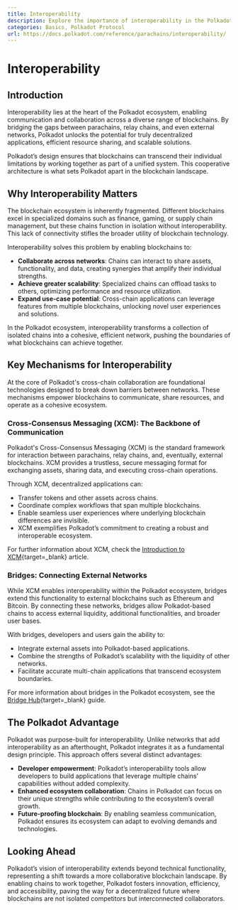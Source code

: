 ```yaml
---
title: Interoperability
description: Explore the importance of interoperability in the Polkadot ecosystem, covering XCM, bridges, and cross-chain communication.
categories: Basics, Polkadot Protocol
url: https://docs.polkadot.com/reference/parachains/interoperability/
---
```


# Interoperability

## Introduction

Interoperability lies at the heart of the Polkadot ecosystem, enabling communication and collaboration across a diverse range of blockchains. By bridging the gaps between parachains, relay chains, and even external networks, Polkadot unlocks the potential for truly decentralized applications, efficient resource sharing, and scalable solutions.

Polkadot’s design ensures that blockchains can transcend their individual limitations by working together as part of a unified system. This cooperative architecture is what sets Polkadot apart in the blockchain landscape.

## Why Interoperability Matters

The blockchain ecosystem is inherently fragmented. Different blockchains excel in specialized domains such as finance, gaming, or supply chain management, but these chains function in isolation without interoperability. This lack of connectivity stifles the broader utility of blockchain technology.

Interoperability solves this problem by enabling blockchains to:

- **Collaborate across networks**: Chains can interact to share assets, functionality, and data, creating synergies that amplify their individual strengths.
- **Achieve greater scalability**: Specialized chains can offload tasks to others, optimizing performance and resource utilization.
- **Expand use-case potential**: Cross-chain applications can leverage features from multiple blockchains, unlocking novel user experiences and solutions.

In the Polkadot ecosystem, interoperability transforms a collection of isolated chains into a cohesive, efficient network, pushing the boundaries of what blockchains can achieve together.

## Key Mechanisms for Interoperability

At the core of Polkadot's cross-chain collaboration are foundational technologies designed to break down barriers between networks. These mechanisms empower blockchains to communicate, share resources, and operate as a cohesive ecosystem.

### Cross-Consensus Messaging (XCM): The Backbone of Communication

Polkadot's Cross-Consensus Messaging (XCM) is the standard framework for interaction between parachains, relay chains, and, eventually, external blockchains. XCM provides a trustless, secure messaging format for exchanging assets, sharing data, and executing cross-chain operations.

Through XCM, decentralized applications can:

- Transfer tokens and other assets across chains.
- Coordinate complex workflows that span multiple blockchains.
- Enable seamless user experiences where underlying blockchain differences are invisible.
- XCM exemplifies Polkadot’s commitment to creating a robust and interoperable ecosystem.

For further information about XCM, check the [Introduction to XCM](/parachains/interoperability/get-started/){target=\_blank} article.

### Bridges: Connecting External Networks

While XCM enables interoperability within the Polkadot ecosystem, bridges extend this functionality to external blockchains such as Ethereum and Bitcoin. By connecting these networks, bridges allow Polkadot-based chains to access external liquidity, additional functionalities, and broader user bases.

With bridges, developers and users gain the ability to:

- Integrate external assets into Polkadot-based applications.
- Combine the strengths of Polkadot’s scalability with the liquidity of other networks.
- Facilitate accurate multi-chain applications that transcend ecosystem boundaries.

For more information about bridges in the Polkadot ecosystem, see the [Bridge Hub](/reference/polkadot-hub/bridging/){target=\_blank} guide.

## The Polkadot Advantage

Polkadot was purpose-built for interoperability. Unlike networks that add interoperability as an afterthought, Polkadot integrates it as a fundamental design principle. This approach offers several distinct advantages:

- **Developer empowerment**: Polkadot’s interoperability tools allow developers to build applications that leverage multiple chains’ capabilities without added complexity.
- **Enhanced ecosystem collaboration**: Chains in Polkadot can focus on their unique strengths while contributing to the ecosystem’s overall growth.
- **Future-proofing blockchain**: By enabling seamless communication, Polkadot ensures its ecosystem can adapt to evolving demands and technologies.

## Looking Ahead

Polkadot’s vision of interoperability extends beyond technical functionality, representing a shift towards a more collaborative blockchain landscape. By enabling chains to work together, Polkadot fosters innovation, efficiency, and accessibility, paving the way for a decentralized future where blockchains are not isolated competitors but interconnected collaborators.
